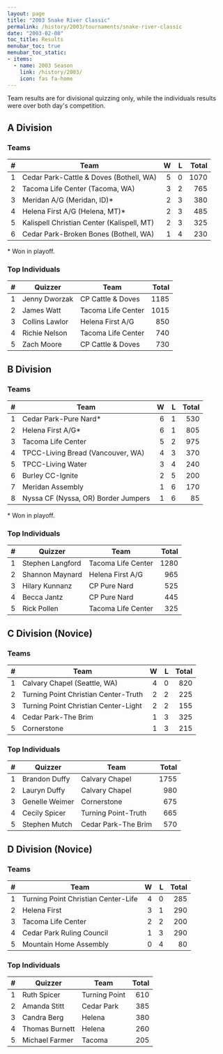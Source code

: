 ```yaml
---
layout: page
title: "2003 Snake River Classic"
permalink: /history/2003/tournaments/snake-river-classic
date: "2003-02-08"
toc_title: Results
menubar_toc: true
menubar_toc_static:
- items:
  - name: 2003 Season
    link: /history/2003/
    icon: fas fa-home
---
```


Team results are for divisional quizzing only, while the individuals results were over both day's competition.

## A Division

### Teams

|    # | Team                                       |    W |    L | Total |
| ---: | ------------------------------------------ | ---: | ---: | ----: |
|    1 | Cedar Park-Cattle & Doves (Bothell, WA)    |    5 |    0 |  1070 |
|    2 | Tacoma Life Center (Tacoma, WA)            |    3 |    2 |   765 |
|    3 | Meridan A/G (Meridan, ID)*                 |    2 |    3 |   380 |
|    4 | Helena First A/G (Helena, MT)*             |    2 |    3 |   485 |
|    5 | Kalispell Christian Center (Kalispell, MT) |    2 |    3 |   325 |
|    6 | Cedar Park-Broken Bones (Bothell, WA)      |    1 |    4 |   230 |

\* Won in playoff.

### Top Individuals

|    # | Quizzer        | Team               | Total |
| ---: | -------------- | ------------------ | ----: |
|    1 | Jenny Dworzak  | CP Cattle & Doves  |  1185 |
|    2 | James Watt     | Tacoma Life Center |  1015 |
|    3 | Collins Lawlor | Helena First A/G   |   850 |
|    4 | Richie Nelson  | Tacoma Life Center |   740 |
|    5 | Zach Moore     | CP Cattle & Doves  |   730 |

## B Division

### Teams

|    # | Team                                |    W |    L | Total |
| ---: | ----------------------------------- | ---: | ---: | ----: |
|    1 | Cedar Park-Pure Nard*               |    6 |    1 |   530 |
|    2 | Helena First A/G*                   |    6 |    1 |   805 |
|    3 | Tacoma Life Center                  |    5 |    2 |   975 |
|    4 | TPCC-Living Bread (Vancouver, WA)   |    4 |    3 |   370 |
|    5 | TPCC-Living Water                   |    3 |    4 |   240 |
|    6 | Burley CC-Ignite                    |    2 |    5 |   200 |
|    7 | Meridan Assembly                    |    1 |    6 |   170 |
|    8 | Nyssa CF (Nyssa, OR) Border Jumpers |    1 |    6 |    85 |

\* Won in playoff.

### Top Individuals

|    # | Quizzer          | Team               | Total |
| ---: | ---------------- | ------------------ | ----: |
|    1 | Stephen Langford | Tacoma Life Center |  1280 |
|    2 | Shannon Maynard  | Helena First A/G   |   965 |
|    3 | Hilary Kunnanz   | CP Pure Nard       |   525 |
|    4 | Becca Jantz      | CP Pure Nard       |   445 |
|    5 | Rick Pollen      | Tacoma Life Center |   325 |

## C Division (Novice)

### Teams

|    # | Team                                 |    W |    L | Total |
| ---: | ------------------------------------ | ---: | ---: | ----: |
|    1 | Calvary Chapel (Seattle, WA)         |    4 |    0 |   820 |
|    2 | Turning Point Christian Center-Truth |    2 |    2 |   225 |
|    3 | Turning Point Christian Center-Light |    2 |    2 |   155 |
|    4 | Cedar Park-The Brim                  |    1 |    3 |   325 |
|    5 | Cornerstone                          |    1 |    3 |   215 |

### Top Individuals

|    # | Quizzer        | Team                | Total |
| ---: | -------------- | ------------------- | ----: |
|    1 | Brandon Duffy  | Calvary Chapel      |  1755 |
|    2 | Lauryn Duffy   | Calvary Chapel      |   980 |
|    3 | Genelle Weimer | Cornerstone         |   675 |
|    4 | Cecily Spicer  | Turning Point-Truth |   665 |
|    5 | Stephen Mutch  | Cedar Park-The Brim |   570 |

## D Division (Novice)

### Teams

|    # | Team                                |    W |    L | Total |
| ---: | ----------------------------------- | ---: | ---: | ----: |
|    1 | Turning Point Christian Center-Life |    4 |    0 |   285 |
|    2 | Helena First                        |    3 |    1 |   290 |
|    3 | Tacoma Life Center                  |    2 |    2 |   200 |
|    4 | Cedar Park Ruling Council           |    1 |    3 |   290 |
|    5 | Mountain Home Assembly              |    0 |    4 |    80 |

### Top Individuals

|    # | Quizzer        | Team          | Total |
| ---: | -------------- | ------------- | ----: |
|    1 | Ruth Spicer    | Turning Point |   610 |
|    2 | Amanda Stitt   | Cedar Park    |   385 |
|    3 | Candra Berg    | Helena        |   380 |
|    4 | Thomas Burnett | Helena        |   260 |
|    5 | Michael Farmer | Tacoma        |   205 |
